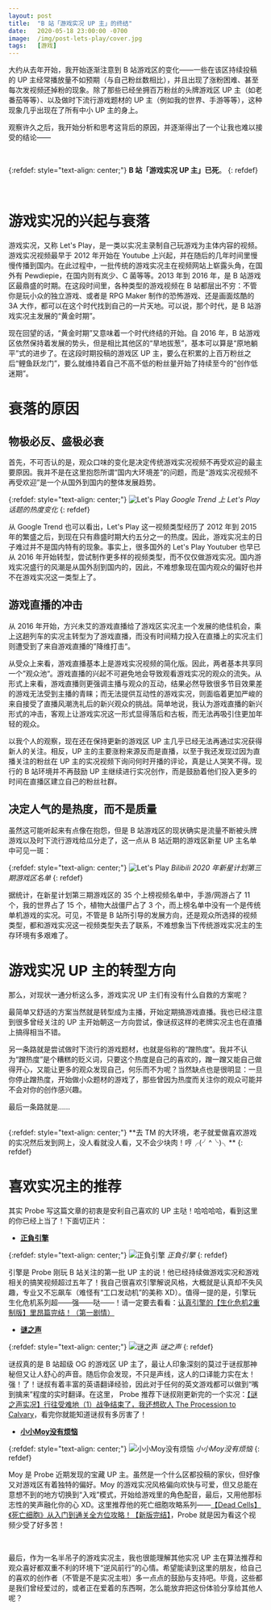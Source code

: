 ```yaml
---
layout: post
title:  "B 站「游戏实况 UP 主」的终结"
date:   2020-05-18 23:00:00 -0700
image:  /img/post-lets-play/cover.jpg
tags:   [游戏]
---
```


大约从去年开始，我开始逐渐注意到 B 站游戏区的变化——一些在该区持续投稿的 UP 主经常播放量不如预期（与自己粉丝数相比），并且出现了涨粉困难、甚至每次发视频还掉粉的现象。除了那些已经坐拥百万粉丝的头牌游戏区 UP 主（如老番茄等等）、以及做时下流行游戏题材的 UP 主（例如我的世界、手游等等），这种现象几乎出现在了所有中小 UP 主的身上。

观察许久之后，我开始分析和思考这背后的原因，并逐渐得出了一个让我也难以接受的结论——

<br />

{:refdef: style="text-align: center;"}
**B 站「游戏实况 UP 主」已死**。
{: refdef}

<br />

# 游戏实况的兴起与衰落

游戏实况，又称 Let's Play，是一类以实况主录制自己玩游戏为主体内容的视频。游戏实况视频最早于 2012 年开始在 Youtube 上兴起，并在随后的几年时间里慢慢传播到国内。在此过程中，一批传统的游戏实况主在视频网站上崭露头角，在国外有 Pewdiepie，在国内则有岚少、C 菌等等。2013 年到 2016 年，是 B 站游戏区最鼎盛的时期。在这段时间里，各种类型的游戏视频在 B 站都层出不穷：不管你是玩小众的独立游戏、或者是 RPG Maker 制作的恐怖游戏、还是画面炫酷的 3A 大作，都可以在这个时代找到自己的一片天地。可以说，那个时代，是 B 站游戏实况主发展的“黄金时期”。

现在回望的话，“黄金时期”又意味着一个时代终结的开始。自 2016 年，B 站游戏区依然保持着发展的势头，但是相比其他区的“旱地拔葱”，基本可以算是“原地躺平”式的进步了。在这段时期投稿的游戏区 UP 主，要么在积累的上百万粉丝之后“鲤鱼跃龙门”，要么就维持着自己不高不低的粉丝量开始了持续至今的“创作低迷期”。

# 衰落的原因

## 物极必反、盛极必衰

首先，不可否认的是，观众口味的变化是决定传统游戏实况视频不再受欢迎的最主要原因。我并不是在这里抱怨所谓“国内大环境差”的问题，而是“游戏实况视频不再受欢迎”是一个从国外到国内的整体发展趋势。

{:refdef: style="text-align: center;"}
![Let's Play]({{site.baseurl}}/img/post-lets-play/google_trend.jpg)
*Google Trend 上 Let's Play 话题的热度变化*
{: refdef}

从 Google Trend 也可以看出，Let's Play 这一视频类型经历了 2012 年到 2015 年的繁盛之后，到现在只有鼎盛时期大约五分之一的热度。因此，游戏实况主的日子难过并不是国内特有的现象。事实上，很多国外的 Let's Play Youtuber 也早已从 2016 年开始转型，尝试制作更多样的视频类型，而不仅仅做游戏实况。国内游戏实况盛行的风潮是从国外刮到国内的，因此，不难想象现在国内观众的偏好也并不在游戏实况这一类型上了。

## 游戏直播的冲击

从 2016 年开始，方兴未艾的游戏直播给了游戏区实况主一个发展的绝佳机会，乘上这趟列车的实况主转型为了游戏直播，而没有时间精力投入在直播上的实况主们则遭受到了来自游戏直播的”降维打击“。

从受众上来看，游戏直播基本上是游戏实况视频的简化版。因此，两者基本共享同一个”观众池“。游戏直播的兴起不可避免地会导致观看游戏实况的观众的流失。从形式上来看，游戏直播则更强调主播与观众的互动，结果必然导致很多节目效果差的游戏无法受到主播的青睐；而无法提供互动性的游戏实况，则面临着更加严峻的来自接受了直播风潮洗礼后的新兴观众的挑战。简单地说，我认为游戏直播的新兴形式的冲击，客观上让游戏实况这一形式显得落后和古板，而无法再吸引住更加年轻的观众。

以我个人的观察，现在还在保持更新的游戏区 UP 主几乎已经无法再通过实况获得新人的关注。相反，UP 主的主要涨粉来源反而是直播，以至于我还发现过因为直播关注的粉丝在 UP 主的实况视频下询问何时开播的评论，真是让人哭笑不得。现行的 B 站环境并不再鼓励 UP 主继续进行实况创作，而是鼓励着他们投入更多的时间在直播区建立自己的粉丝社群。

## 决定人气的是热度，而不是质量

虽然这可能听起来有点像在抱怨，但是 B 站游戏区的现状确实是流量不断被头牌游戏以及时下流行游戏给瓜分走了，这一点从 B 站近期的游戏区新星 UP 主名单中可见一斑：

{:refdef: style="text-align: center;"}
![Let's Play]({{site.baseurl}}/img/post-lets-play/nova.jpg)
*Bilibili 2020 年新星计划第三期游戏区名单*
{: refdef}

据统计，在新星计划第三期游戏区的 35 个上榜视频名单中，手游/网游占了 11 个，我的世界占了 15 个，植物大战僵尸占了 3 个，而上榜名单中没有一个是传统单机游戏的实况。可见，不管是 B 站所引导的发展方向，还是观众所选择的视频类型，都和游戏实况这一视频类型失去了联系，不难想象当下传统游戏实况主的生存环境有多艰难了。

# 游戏实况 UP 主的转型方向

那么，对现状一通分析这么多，游戏实况 UP 主们有没有什么自救的方案呢？

最简单又舒适的方案当然就是转型成为主播，开始定期搞游戏直播。我也已经注意到很多曾经关注的 UP 主开始朝这一方向尝试，像谜叔这样的老牌实况主也在直播上搞得相当不错。

另一条路就是尝试做时下流行的游戏题材，也就是俗称的“蹭热度”。我并不认为“蹭热度”是个糟糕的贬义词，只要这个热度是自己的喜欢的，蹭一蹭又能自己做得开心，又能让更多的观众发现自己，何乐而不为呢？当然缺点也是很明显：一旦你停止蹭热度，开始做小众题材的游戏了，那些曾因为热度而关注你的观众可能并不会对你的创作感兴趣。

最后一条路就是……

<br />
{:refdef: style="text-align: center;"}
**去 TM 的大环境，老子就爱做喜欢游戏的实况然后发到网上，没人看就没人看，又不会少块肉！哼╭(╯^╰)╮**
{: refdef}
<br />

# 喜欢实况主的推荐

其实 Probe 写这篇文章的初衷是安利自己喜欢的 UP 主哒！哈哈哈哈，看到这里的你已经上当了！下面切正片：

* **[正負引擎](https://space.bilibili.com/2753558)**

{:refdef: style="text-align: center;"}
![正負引擎]({{site.baseurl}}/img/post-lets-play/engine.jpg)
*正負引擎*
{: refdef}

引擎是 Probe 刚玩 B 站关注的第一批 UP 主的说！他已经持续做游戏实况和游戏相关的搞笑视频超过五年了！我自己很喜欢引擎解说风格，大概就是认真却不失风趣，专业又不忘飙车（难怪有“工口发动机”的美称 XD）。值得一提的是，引擎玩生化危机系列超——强——哒——！请一定要去看看：[认真引擎的【生化危机2重制版】里昂篇完结！（第一剧情）](https://www.bilibili.com/video/BV1Pb411k7kD?from=search&seid=6874889179595947541)

* **[谜之声](https://space.bilibili.com/673816)**

{:refdef: style="text-align: center;"}
![谜之声]({{site.baseurl}}/img/post-lets-play/som.jpg)
*谜之声*
{: refdef}


谜叔真的是 B 站超级 OG 的游戏区 UP 主了，最让人印象深刻的莫过于谜叔那神秘但又让人舒心的声音。随后你会发现，不只是声线，这人的口译能力实在太！强！了！谜叔有着丰富的英语翻译经验，因此对于任何的英文游戏都可以做到“嘴到擒来”程度的实时翻译。在这里， Probe 推荐下谜叔刚更新完的一个实况：[【谜之声实况】行往受难地（1）战争结束了，我还想砍人 The Procession to Calvary](https://www.bilibili.com/video/BV1Uz411B7zZ)，看完你就能知道谜叔有多厉害了！

* **[小小Moy没有烦恼](https://space.bilibili.com/585578)**

{:refdef: style="text-align: center;"}
![小小Moy没有烦恼]({{site.baseurl}}/img/post-lets-play/moy.jpg)
*小小Moy没有烦恼*
{: refdef}

Moy 是 Probe 近期发现的宝藏 UP 主。虽然是一个什么区都投稿的家伙，但好像又对游戏区有着独特的偏好。Moy 的游戏实况风格偏向欢快与可爱，但又总能在意想不到的地方切换到“入戏”模式，开始给游戏里的角色配音，最后，又用他那标志性的笑声融化你的心 XD。这里推荐他的死亡细胞攻略系列——[【Dead Cells】《死亡细胞》从入门到通关全方位攻略！【新版完结】](https://www.bilibili.com/video/BV1Vx411v7iS)，Probe 就是因为看这个视频少受了好多苦！

<br />

最后，作为一名半吊子的游戏实况主，我也很能理解其他实况 UP 主在算法推荐和观众喜好都双重不利的环境下“逆风前行”的心情。希望能读到这里的朋友，给自己的喜欢的创作者（不管是不是实况主啦）多一点点的鼓励与支持吧。毕竟，这些都是我们曾经爱过的，或者正在爱着的东西啊，怎么能放弃把这份体验分享给其他人呢？

